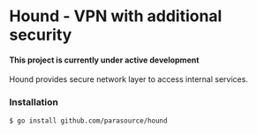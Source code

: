 # Hound - VPN with additional security

#### This project is currently under active development

Hound provides secure network layer to access internal services.

### Installation

```bash
$ go install github.com/parasource/hound 
```
